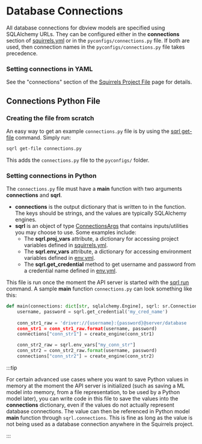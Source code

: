 # Database Connections

All database connections for dbview models are specified using SQLAlchemy URLs. They can be configured either in the **connections** section of [squirrels.yml] or in the `pyconfigs/connections.py` file. If both are used, then connection names in the `pyconfigs/connections.py` file takes precedence.

### Setting connections in YAML

See the "connections" section of the [Squirrels Project File](./project-file) page for details.

## Connections Python File

### Creating the file from scratch

An easy way to get an example `connections.py` file is by using the [sqrl get-file](../../references/cli/get-file) command. Simply run:

```bash
sqrl get-file connections.py
```

This adds the `connections.py` file to the `pyconfigs/` folder. 

### Setting connections in Python

The `connections.py` file must have a **main** function with two arguments **connections** and **sqrl**.

- **connections** is the output dictionary that is written to in the function. The keys should be strings, and the values are typically SQLAlchemy engines.
- **sqrl** is an object of type [ConnectionsArgs](../../references/python/arguments/ConnectionsArgs) that contains inputs/utilities you may choose to use. Some examples include:
  - The **sqrl.proj_vars** attribute, a dictionary for accessing project variables defined in [squirrels.yml].
  - The **sqrl.env_vars** attribute, a dictionary for accessing environment variables defined in [env.yml].
  - The **sqrl.get_credential** method to get username and password from a credential name defined in [env.yml].

 This file is run once the moment the API server is started with the [sqrl run](../../references/cli/run) command. A sample **main** function `connections.py` can look something like this:

```python
def main(connections: dict[str, sqlalchemy.Engine], sqrl: sr.ConnectionsArgs) -> None:
    username, password = sqrl.get_credential('my_cred_name')
    
    conn_str1_raw = 'driver://{username}:{password}@server/database
    conn_str1 = conn_str1_raw.format(username, password)
    connections["conn_str1"] = create_engine(conn_str1)

    conn_str2_raw = sqrl.env_vars["my_conn_str"]
    conn_str2 = conn_str2_raw.format(username, password)
    connections["conn_str2"] = create_engine(conn_str2)
```

:::tip

For certain advanced use cases where you want to save Python values in memory at the moment the API server is initialized (such as saving a ML model into memory, from a file representation, to be used by a Python model later), you can write code in this file to save the values into the **connections** dictionary, even if the values do not actually represent database connections. The value can then be referenced in Python model **main** function through `sqrl.connections`. This is fine as long as the value is not being used as a database connection anywhere in the Squirrels project.

:::


[squirrels.yml]: ./project-file
[env.yml]: ./environcfg
